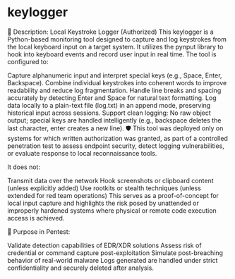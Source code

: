 # keylogger
🔐 Description: Local Keystroke Logger (Authorized)
This keylogger is a Python-based monitoring tool designed to capture and log keystrokes from the local keyboard input on a target system. It utilizes the pynput library to hook into keyboard events and record user input in real time. The tool is configured to:

Capture alphanumeric input and interpret special keys (e.g., Space, Enter, Backspace).
Combine individual keystrokes into coherent words to improve readability and reduce log fragmentation.
Handle line breaks and spacing accurately by detecting Enter and Space for natural text formatting.
Log data locally to a plain-text file (log.txt) in an append mode, preserving historical input across sessions.
Support clean logging: No raw object output; special keys are handled intelligently (e.g., backspace deletes the last character, enter creates a new line).
🛡️ This tool was deployed only on systems for which written authorization was granted, as part of a controlled penetration test to assess endpoint security, detect logging vulnerabilities, or evaluate response to local reconnaissance tools.

It does not:

Transmit data over the network
Hook screenshots or clipboard content (unless explicitly added)
Use rootkits or stealth techniques (unless extended for red team operations)
This serves as a proof-of-concept for local input capture and highlights the risk posed by unattended or improperly hardened systems where physical or remote code execution access is achieved.

📝 Purpose in Pentest:

Validate detection capabilities of EDR/XDR solutions
Assess risk of credential or command capture post-exploitation
Simulate post-breaching behavior of real-world malware
Logs generated are handled under strict confidentiality and securely deleted after analysis.


